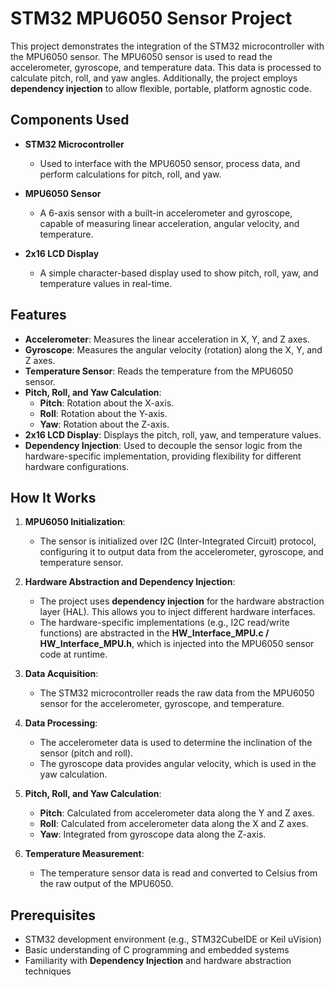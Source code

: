 # STM32 MPU6050 Sensor Project

This project demonstrates the integration of the STM32 microcontroller with the MPU6050 sensor. The MPU6050 sensor is used to read the accelerometer, gyroscope, and temperature data. This data is processed to calculate pitch, roll, and yaw angles. Additionally, the project employs **dependency injection** to allow flexible, portable, platform agnostic code.

## Components Used
- **STM32 Microcontroller**
  - Used to interface with the MPU6050 sensor, process data, and perform calculations for pitch, roll, and yaw.

- **MPU6050 Sensor**
  - A 6-axis sensor with a built-in accelerometer and gyroscope, capable of measuring linear acceleration, angular velocity, and temperature.

- **2x16 LCD Display**
  - A simple character-based display used to show pitch, roll, yaw, and temperature values in real-time.
    
## Features
- **Accelerometer**: Measures the linear acceleration in X, Y, and Z axes.
- **Gyroscope**: Measures the angular velocity (rotation) along the X, Y, and Z axes.
- **Temperature Sensor**: Reads the temperature from the MPU6050 sensor.
- **Pitch, Roll, and Yaw Calculation**: 
  - **Pitch**: Rotation about the X-axis.
  - **Roll**: Rotation about the Y-axis.
  - **Yaw**: Rotation about the Z-axis.
- **2x16 LCD Display**: Displays the pitch, roll, yaw, and temperature values.
- **Dependency Injection**: Used to decouple the sensor logic from the hardware-specific implementation, providing flexibility for different hardware configurations.

## How It Works
1. **MPU6050 Initialization**: 
   - The sensor is initialized over I2C (Inter-Integrated Circuit) protocol, configuring it to output data from the accelerometer, gyroscope, and temperature sensor.
  
2. **Hardware Abstraction and Dependency Injection**:
   - The project uses **dependency injection** for the hardware abstraction layer (HAL). This allows you to inject different hardware interfaces.
   - The hardware-specific implementations (e.g., I2C read/write functions) are abstracted in the **HW_Interface_MPU.c / HW_Interface_MPU.h**, which is injected into the MPU6050 sensor code at runtime.

3. **Data Acquisition**:
   - The STM32 microcontroller reads the raw data from the MPU6050 sensor for the accelerometer, gyroscope, and temperature.

4. **Data Processing**:
   - The accelerometer data is used to determine the inclination of the sensor (pitch and roll).
   - The gyroscope data provides angular velocity, which is used in the yaw calculation.

5. **Pitch, Roll, and Yaw Calculation**:
   - **Pitch**: Calculated from accelerometer data along the Y and Z axes.
   - **Roll**: Calculated from accelerometer data along the X and Z axes.
   - **Yaw**: Integrated from gyroscope data along the Z-axis.

6. **Temperature Measurement**:
   - The temperature sensor data is read and converted to Celsius from the raw output of the MPU6050.

## Prerequisites
- STM32 development environment (e.g., STM32CubeIDE or Keil uVision)
- Basic understanding of C programming and embedded systems
- Familiarity with **Dependency Injection** and hardware abstraction techniques

